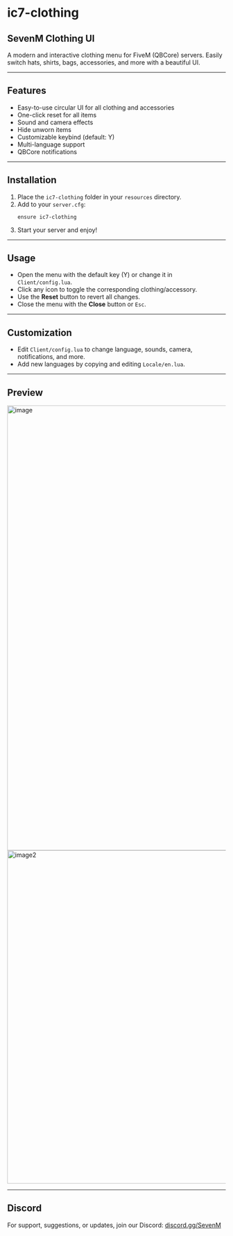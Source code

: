 # ic7-clothing

## SevenM Clothing UI

A modern and interactive clothing menu for FiveM (QBCore) servers. Easily switch hats, shirts, bags, accessories, and more with a beautiful UI.

---

## Features
- Easy-to-use circular UI for all clothing and accessories
- One-click reset for all items
- Sound and camera effects
- Hide unworn items
- Customizable keybind (default: Y)
- Multi-language support
- QBCore notifications

---

## Installation
1. Place the `ic7-clothing` folder in your `resources` directory.
2. Add to your `server.cfg`:
   ```
   ensure ic7-clothing
   ```
3. Start your server and enjoy!

---

## Usage
- Open the menu with the default key (Y) or change it in `Client/config.lua`.
- Click any icon to toggle the corresponding clothing/accessory.
- Use the **Reset** button to revert all changes.
- Close the menu with the **Close** button or `Esc`.

---

## Customization
- Edit `Client/config.lua` to change language, sounds, camera, notifications, and more.
- Add new languages by copying and editing `Locale/en.lua`.

---

## Preview
<img width="1509" height="1025" alt="image" src="https://github.com/user-attachments/assets/5ae46b95-3790-4e9d-b12a-563b11357154" />
<img width="839" height="768" alt="image2" src="https://github.com/user-attachments/assets/263d4a78-e44b-44fe-8181-a6fe973b8e83" />

---

## Discord
For support, suggestions, or updates, join our Discord:
[discord.gg/SevenM](https://discord.gg/MScsAzgP4u) 

